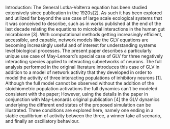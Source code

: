 Introduction:
The General Lotka-Volterra equation has been studied extensively since publication in the 1920s[2]. As such it has been explored and utilized far beyond the use case of large scale ecological systems that it was conceived to describe, such as in works published at the end of the last decade relating the equations to microbial interactions in the human gut microbiome [3]. With computational methods getting increasingly efficient, accessible, and capable, network models like the GLV equations are becoming increasingly useful and of interest for understanding systems level biological processes. The present paper describes a particularly unique use case of May-Lenoard’s special case of GLV for three negatively interacting species applied to interacting subnetworks of neurons. The full analysis performed in the original literature introduces this case of GLV in addition to a model of network activity that they developed in order to model the activity of three interacting populations of inhibitory neurons [1]. Although the full model cannot be observed without the addition of the stoichiometric population activations the full dynamics can’t be modeled consistent with the paper; However, using the details in the paper in conjunction with May-Leonards original publication [4] the GLV dynamics underlying the different end states of the proposed simulation can be illustrated. Three conditions are explored here, namely one ending in a stable equilibrium of activity between the three, a winner take all scenario, and finally an oscillatory behaviour. 
